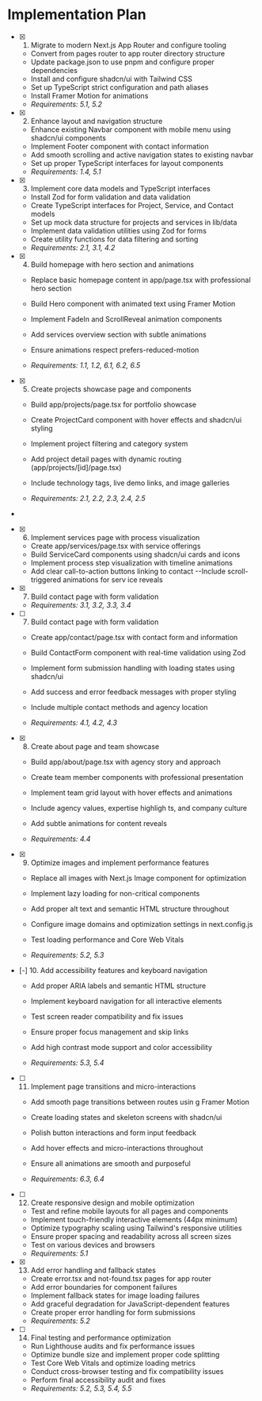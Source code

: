 # Implementation Plan

- [x] 1. Migrate to modern Next.js App Router and configure tooling







  - Convert from pages router to app router directory structure
  - Update package.json to use pnpm and configure proper dependencies
  - Install and configure shadcn/ui with Tailwind CSS
  - Set up TypeScript strict configuration and path aliases
  - Install Framer Motion for animations
  - _Requirements: 5.1, 5.2_

- [x] 2. Enhance layout and navigation structure







  - Enhance existing Navbar component with mobile menu using shadcn/ui components
  - Implement Footer component with contact information
  - Add smooth scrolling and active navigation states to existing navbar
  - Set up proper TypeScript interfaces for layout components
  - _Requirements: 1.4, 5.1_

- [x] 3. Implement core data models and TypeScript interfaces





  - Install Zod for form validation and data validation
  - Create TypeScript interfaces for Project, Service, and Contact models
  - Set up mock data structure for projects and services in lib/data
  - Implement data validation utilities using Zod for forms
  - Create utility functions for data filtering and sorting
  - _Requirements: 2.1, 3.1, 4.2_





- [x] 4. Build homepage with hero section and animations
















  - Replace basic homepage content in app/page.tsx with professional hero section
  - Build Hero component with animated text using Framer Motion
  - Implement FadeIn and ScrollReveal animation components
  - Add services overview section with subtle animations
  - Ensure animations respect prefers-reduced-motion



  - _Requirements: 1.1, 1.2, 6.1, 6.2, 6.5_

- [x] 5. Create projects showcase page and components












  - Build app/projects/page.tsx for portfolio showcase
  - Create ProjectCard component with hover effects and shadcn/ui styling





  - Implement project filtering and category system
  - Add project detail pages with dynamic routing (app/projects/[id]/page.tsx)
  - Include technology tags, live demo links, and image galleries
  - _Requirements: 2.1, 2.2, 2.3, 2.4, 2.5_
-





- [x] 6. Implement services page with process visualization










  - Create app/services/page.tsx with service offerings
  - Build ServiceCard components using shadcn/ui cards and icons
  - Implement process step visualization with timeline animations
  - Add clear call-to-action buttons linking to contact
  --Include scroll-triggered animations for serv
ice reveals
- [x] 7. Build contact page with form validation













  - _Requirements: 3.1, 3.2, 3.3, 3.4_

- [ ] 7. Build contact page with form validation



  - Create app/contact/page.tsx with contact form and information
  - Build ContactForm component with real-time validation using Zod
  - Implement form submission handling with loading states using shadcn/ui
  - Add success and error feedback messages with proper styling

  - Include multiple contact methods and agency location
  - _Requirements: 4.1, 4.2, 4.3_

- [x] 8. Create about page and team showcase





  - Build app/about/page.tsx with agency story and approach
  - Create team member components with professional presentation
  - Implement team grid layout with hover effects and animations
  - Include agency values, expertise highligh
ts, and company culture

  - Add subtle animations for content reveals
  - _Requirements: 4.4_


- [x] 9. Optimize images and implement performance features





  - Replace all images with Next.js Image component for optimization
  - Implement lazy loading for non-critical components
  - Add proper alt text and semantic HTML structure throughout
  - Configure image domains and optimization settings in next.config.js
  - Test loading performance and Core Web Vitals

  - _Requirements: 5.2, 5.3_







- [-] 10. Add accessibility features and keyboard navigation









  - Add proper ARIA labels and semantic HTML structure

  - Implement keyboard navigation for all interactive elements
  - Test screen reader compatibility and fix issues
  - Ensure proper focus management and skip links
  - Add high contrast mode support and color accessibility
  - _Requirements: 5.3, 5.4_

- [ ] 11. Implement page transitions and micro-interactions






  - Add smooth page transitions between routes usin
g Framer Motion
  - Create loading states and skeleton screens with shadcn/ui
  - Polish button interactions and form input feedback
  - Add hover effects and micro-interactions throughout

  - Ensure all animations are smooth and purposeful
  - _Requirements: 6.3, 6.4_

- [ ] 12. Create responsive design and mobile optimization





  - Test and refine mobile layouts for all pages and components
  - Implement touch-friendly interactive elements (44px minimum)
  - Optimize typography scaling using Tailwind's responsive utilities
  - Ensure proper spacing and readability across all screen sizes
  - Test on various devices and browsers
  - _Requirements: 5.1_

- [x] 13. Add error handling and fallback states







  - Create error.tsx and not-found.tsx pages for app router
  - Add error boundaries for component failures
  - Implement fallback states for image loading failures
  - Add graceful degradation for JavaScript-dependent features
  - Create proper error handling for form submissions
  - _Requirements: 5.2_

- [ ] 14. Final testing and performance optimization



  - Run Lighthouse audits and fix performance issues
  - Optimize bundle size and implement proper code splitting
  - Test Core Web Vitals and optimize loading metrics
  - Conduct cross-browser testing and fix compatibility issues
  - Perform final accessibility audit and fixes
  - _Requirements: 5.2, 5.3, 5.4, 5.5_
